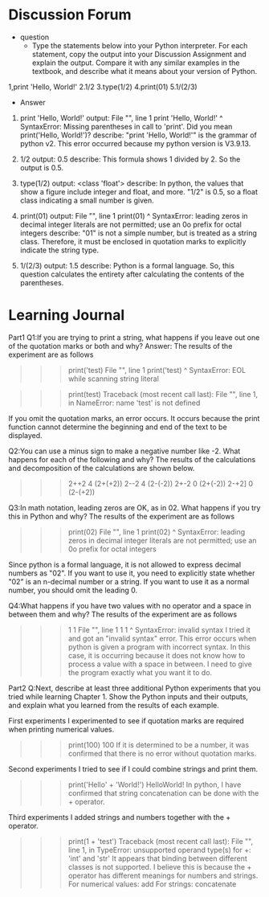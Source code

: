 # Discussion Forum

- question
  - Type the statements below into your Python interpreter. For each statement, copy the output into your Discussion Assignment and explain the output. Compare it with any similar examples in the textbook, and describe what it means about your version of Python.

1,print 'Hello, World!'
2.1/2
3.type(1/2)
4.print(01)
5.1/(2/3)

- Answer

1. print 'Hello, World!'
output:
  File "<stdin>", line 1
    print 'Hello, World!'
          ^
SyntaxError: Missing parentheses in call to 'print'. Did you mean print('Hello, World!')?
describe:
    "print 'Hello, World!'" is the grammar of python v2. This error occurred because my python version is V3.9.13.

2. 1/2
output:
    0.5
describe:
    This formula shows 1 divided by 2. So the output is 0.5.
3. type(1/2)
output:
    <class 'float'>
describe:
    In python, the values that show a figure include integer and float, and more. "1/2" is 0.5, so a float class indicating a small number is given.
4. print(01)
output:
  File "<stdin>", line 1
    print(01)
           ^
SyntaxError: leading zeros in decimal integer literals are not permitted; use an 0o prefix for octal integers
describe:
    "01" is not a simple number, but is treated as a string class. Therefore, it must be enclosed in quotation marks to explicitly indicate the string type.
5. 1/(2/3)
output:
    1.5
describe:
    Python is a formal language. So, this question calculates the entirety after calculating the contents of the parentheses.

# Learning Journal

Part1
Q1:If you are trying to print a string, what happens if you leave out one of the quotation marks or both and why?
Answer:
The results of the experiment are as follows
>>> print('test)
  File "<stdin>", line 1
    print('test)
                ^
SyntaxError: EOL while scanning string literal

>>> print(test)
Traceback (most recent call last):
  File "<stdin>", line 1, in <module>
NameError: name 'test' is not defined

If you omit the quotation marks, an error occurs. It occurs because the print function cannot determine the beginning and end of the text to be displayed.

Q2:You can use a minus sign to make a negative number like -2. What happens for each of the following and why?
The results of the calculations and decomposition of the calculations are shown below.
>>> 2++2
4
(2+(+2))
>>> 2--2
4
(2-(-2))
>>> 2+-2
0
(2+(-2))
>>> 2-+2]
0
(2-(+2))

Q3:In math notation, leading zeros are OK, as in 02. What happens if you try this in Python and why?
The results of the experiment are as follows
>>> print(02)
  File "<stdin>", line 1
    print(02)
           ^
SyntaxError: leading zeros in decimal integer literals are not permitted; use an 0o prefix for octal integers

Since python is a formal language, it is not allowed to express decimal numbers as "02". If you want to use it, you need to explicitly state whether "02" is an n-decimal number or a string. If you want to use it as a normal number, you should omit the leading 0.

Q4:What happens if you have two values with no operator and a space in between them and why?
The results of the experiment are as follows
>>> 1 1
  File "<stdin>", line 1
    1 1
      ^
SyntaxError: invalid syntax
I tried it and got an "invalid syntax" error. This error occurs when python is given a program with incorrect syntax. In this case, it is occurring because it does not know how to process a value with a space in between. I need to give the program exactly what you want it to do.

Part2
Q:Next, describe at least three additional Python experiments that you tried while learning Chapter 1. Show the Python inputs and their outputs, and explain what you learned from the results of each example.

First experiments
I experimented to see if quotation marks are required when printing numerical values.
>>> print(100)
100
If it is determined to be a number, it was confirmed that there is no error without quotation marks.

Second experiments
I tried to see if I could combine strings and print them.
>>> print('Hello' + 'World!')
HelloWorld!
In python, I have confirmed that string concatenation can be done with the + operator.

Third experiments
I added strings and numbers together with the + operator.
>>> print(1 + 'test')
Traceback (most recent call last):
  File "<stdin>", line 1, in <module>
TypeError: unsupported operand type(s) for +: 'int' and 'str'
It appears that binding between different classes is not supported. I believe this is because the + operator has different meanings for numbers and strings.
For numerical values: add
For strings: concatenate
  